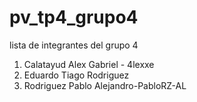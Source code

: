# pv_tp4_grupo4

lista de integrantes del grupo 4

1. Calatayud Alex Gabriel - 4lexxe
2. Eduardo Tiago Rodriguez
3. Rodriguez Pablo Alejandro-PabloRZ-AL